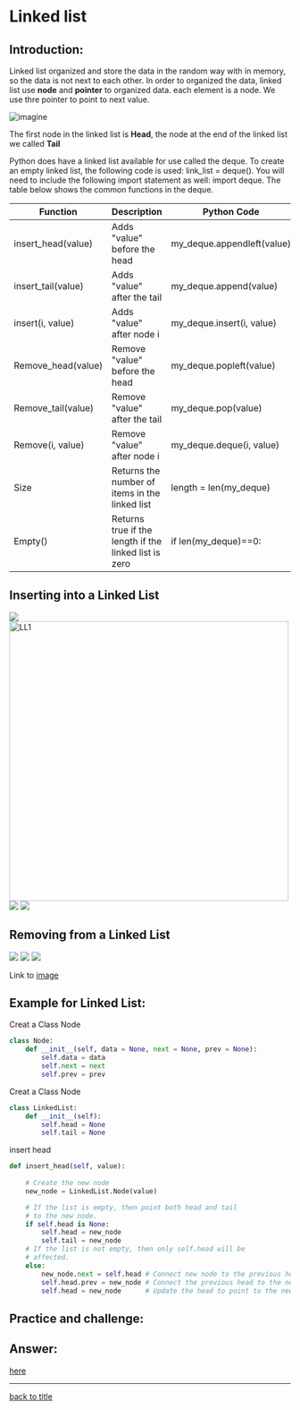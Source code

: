 # Linked list
## Introduction:
Linked list organized and store the data in the random way with in memory, so the data is not next to each other. In order to organized the data, linked list use **node** and **pointer** to organized data. each element is a node. We use thre pointer to point to next value.

![imagine]()

The first node in the linked list is **Head**, the node at the end of the linked list we called **Tail**

Python does have a linked list available for use called the deque. To create an empty linked list, the following code is used: link_list = deque(). You will need to include the following import statement as well: import deque. The table below shows the common functions in the deque.

Function|Description|Python Code|Performance
-|-|-|-
insert_head(value)|Adds "value" before the head|my_deque.appendleft(value)|O(1)
insert_tail(value)|Adds "value" after the tail|my_deque.append(value)|O(1)
insert(i, value)|Adds "value" after node i|my_deque.insert(i, value)|O(n)
Remove_head(value)|Remove "value" before the head|my_deque.popleft(value)|O(1)
Remove_tail(value)|Remove "value" after the tail|my_deque.pop(value)|O(1)
Remove(i, value)|Remove "value" after node i|my_deque.deque(i, value)|O(n)
Size|Returns the number of items in the linked list|length = len(my_deque)|O(1)
Empty()|Returns true if the length if the linked list is zero|if len(my_deque)==0:|O(1)

## Inserting into a Linked List
![](LL/LL1.png)
<img src="LL/LL1.png" alt="LL1" width="500"/>
![](LL/LL2.png)
![](LL/LL3.png)
## Removing from a Linked List
![](LL/LL4.png)
![](LL/LL5.png)
![](LL/LL6.png)

Link to [image](LL/LL1.png)

## Example for Linked List:
Creat a Class Node
```python
class Node:
    def __init__(self, data = None, next = None, prev = None):
        self.data = data
        self.next = next
        self.prev = prev
```
Creat a Class Node
```python
class LinkedList:
    def __init__(self):
        self.head = None
        self.tail = None
```
insert head
```python
def insert_head(self, value):
        
    # Create the new node
    new_node = LinkedList.Node(value)  

    # If the list is empty, then point both head and tail
    # to the new node.
    if self.head is None:
        self.head = new_node
        self.tail = new_node
    # If the list is not empty, then only self.head will be
    # affected.
    else:
        new_node.next = self.head # Connect new node to the previous head
        self.head.prev = new_node # Connect the previous head to the new node
        self.head = new_node      # Update the head to point to the new node
```
## Practice and challenge:
## Answer:
[here]()
***
[back to title](README.md)
